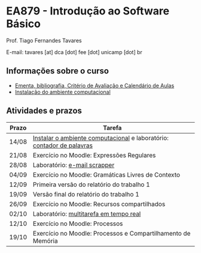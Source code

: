 # EA879 - Introdução ao Software Básico

Prof. Tiago Fernandes Tavares

E-mail: tavares [at] dca [dot] fee [dot] unicamp [dot] br

## Informações sobre o curso
* [Ementa, bibliografia, Critério de
  Avaliação e Calendário de Aulas](https://www.overleaf.com/read/tybhrzcjjxsr)
* [Instalação do ambiente computacional](PREPARAR.md)

## Atividades e prazos

Prazo | Tarefa
----- | ------
 14/08    | [Instalar o ambiente computacional](PREPARAR.md) e laboratório: [contador de palavras](http://www.github.com/EAxxx/contador-de-palavras)
 21/08    | Exercício no Moodle: Expressões Regulares
 28/08    | Laboratório: [e-mail scrapper](https://github.com/EAxxx/emailscrapper)
 04/09    | Exercício no Moodle: Gramáticas Livres de Contexto
 12/09    | Primeira versão do relatório do trabalho 1
 19/09    | Versão final do relatório do trabalho 1
 26/09    | Exercício no Moodle: Recursos compartilhados
 02/10    | Laboratório: [multitarefa em tempo real](https://github.com/EAxxx/scheduler-demo)
 12/10    | Exercício no Moodle: Processos
 19/10    | Exercício no Moodle: Processos e Compartilhamento de Memória



